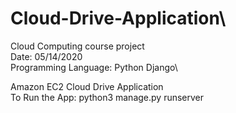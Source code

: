 # Cloud-Drive-Application\
Cloud Computing course project\
Date: 05/14/2020\
Programming Language: Python Django\

Amazon EC2 Cloud Drive Application\
To Run the App: python3 manage.py runserver
